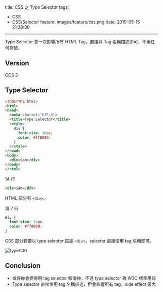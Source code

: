 title: CSS 之 Type Selector
tags:
  - CSS
  - CSS/Selector
feature: images/feature/css.png
date: 2019-05-15 21:28:30
---
Type Selector 會一次影響所有 HTML Tag，直接以 Tag 名稱描述即可，不用任何符號。

<!-- more -->

## Version

CCS 3

## Type Selector

```html
<!DOCTYPE html>
<html>
<head>
  <meta charset="UTF-8">
  <title>Type Selector</title>
  <style>
    div {
      font-size: 30px;
      color: #ff0000;
    }
  </style>
</head>
<body>
  <div>Sam</div>
</body>
</html>
```

14 行

```html
<div>Sam</div>
```

HTML 部分有 `<div>`。

第 7 行

```css
div {
  font-size: 30px;
  color: #ff0000;
}
```

CSS 部分若要以 type selector 描述 `<div>`，selector 直接使用 tag 名稱即可。

![type000](/images/css/selector/type-selector/type000.png)

## Conclusion

* 或許你會覺得用 tag selector 較傳神，不過 type selector 為 W3C 標準用語
* Type selector 直接使用 tag 名稱描述，但會影響所有 tag，side effect 最大

